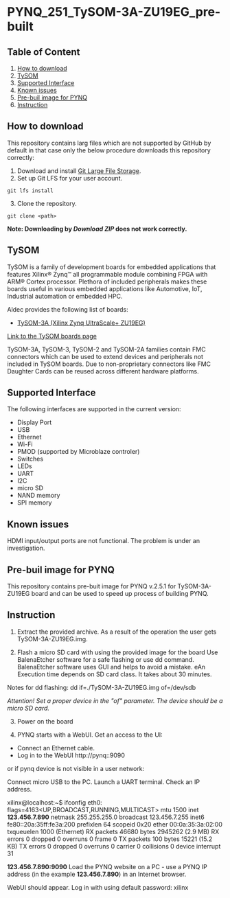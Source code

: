 # PYNQ_251_TySOM-3A-ZU19EG_pre-built

## Table of Content
1. [How to download](#how_to_download)
2. [TySOM](#tysom_main)
3. [Supported Interface](#tysom_supported_interfaces)
4. [Known issues](#tysom_known_issues)
5. [Pre-buil image for PYNQ](#pre_built_image)
6. [Instruction](#instruction)

<a name="how_to_download"/>

## How to download
This repository contains larg files which are not supported by GitHub by default in that case only the below procedure downloads this repository correctly:
1. Download and install [Git Large File Storage](https://git-lfs.github.com/).
2. Set up Git LFS for your user account.
```
git lfs install
```
3. Clone the repository.
```
git clone <path>
```

**Note: Downloading by _Download ZIP_ does not work correctly.**

<a name="tysom_main"/>

## TySOM

TySOM is a family of development boards for embedded applications that features Xilinx® Zynq™ all programmable module combining FPGA with ARM® Cortex processor. Plethora of included peripherals makes these boards useful in various embedded applications like Automotive, IoT, Industrial automation or embedded HPC.

Aldec provides the following list of boards:
-	[TySOM-3A (Xilinx Zynq UltraScale+ ZU19EG)](https://www.aldec.com/en/products/emulation/tysom_boards/zynq_ultrascale_mpsoc/tysom_3a_zu19eg)

[Link to the TySOM boards page](https://www.aldec.com/en/products/emulation/tysom_boards)

TySOM-3A, TySOM-3, TySOM-2 and TySOM-2A families contain FMC connectors which can be used to extend devices and peripherals not included in TySOM boards. Due to non-proprietary connectors like FMC Daughter Cards can be reused across different hardware platforms.

<a name="tysom_supported_interfaces"/>

## Supported Interface

The following interfaces are supported in the current version:
- Display Port
- USB
- Ethernet
- Wi-Fi
- PMOD (supported by Microblaze controler)
- Switches
- LEDs
- UART
- I2C
- micro SD
- NAND memory
- SPI memory

<a name="tysom_known_issues"/>

## Known issues

HDMI input/output ports are not functional. The problem is under an investigation.

<a name="pre_built_image"/>

## Pre-buil image for PYNQ

This repository contains pre-buit image for PYNQ v.2.5.1 for TySOM-3A-ZU19EG board and can be used to speed up process of building PYNQ.

<a name="instruction"/>

## Instruction

1. Extract the provided archive.
As a result of the operation the user gets TySOM-3A-ZU19EG.img.

2. Flash a micro SD card with using the provided image for the board
Use BalenaEtcher software for a safe flashing or use dd command.
BalenaEtcher software uses GUI and helps to avoid a mistake.
eAn Execution time depends on SD card class. It takes about 30 minutes.

Notes for dd flashing:
dd if=./TySOM-3A-ZU19EG.img of=/dev/sdb

*Attention! Set a proper device in the "of" parameter. The device should be a micro SD card.*

3. Power on the board

4. PYNQ starts with a WebUI. Get an access to the UI:
- Connect an Ethernet cable.
- Log in to the WebUI
http://pynq::9090

or if pynq device is not visible in a user network:

Connect micro USB to the PC. Launch a UART terminal. Check an IP address.

xilinx@localhost:~$ ifconfig
eth0: flags=4163<UP,BROADCAST,RUNNING,MULTICAST>  mtu 1500
        inet **123.456.7.890**  netmask 255.255.255.0  broadcast 123.456.7.255
        inet6 fe80::20a:35ff:fe3a:200  prefixlen 64  scopeid 0x20<link>
        ether 00:0a:35:3a:02:00  txqueuelen 1000  (Ethernet)
        RX packets 46680  bytes 2945262 (2.9 MB)
        RX errors 0  dropped 0  overruns 0  frame 0
        TX packets 100  bytes 15221 (15.2 KB)
        TX errors 0  dropped 0 overruns 0  carrier 0  collisions 0
        device interrupt 31

**123.456.7.890:9090**
Load the PYNQ website on a PC - use a PYNQ IP address (in the example **123.456.7.890**) in an Internet browser.

WebUI should appear. Log in with using default password: xilinx
